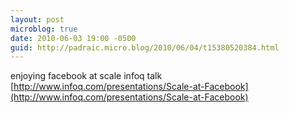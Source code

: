 ```yaml
---
layout: post
microblog: true
date: 2010-06-03 19:00 -0500
guid: http://padraic.micro.blog/2010/06/04/t15380520384.html
---
```

enjoying facebook at scale infoq talk [http://www.infoq.com/presentations/Scale-at-Facebook](http://www.infoq.com/presentations/Scale-at-Facebook)
